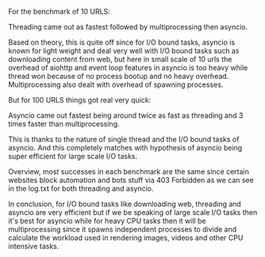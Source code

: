For the benchmark of 10 URLS:

Threading came out as fastest followed by multiprocessing then asyncio.

Based on theory, this is quite off since for I/O bound tasks, asyncio is known for light weight and deal very well with I/O bound tasks such as downloading content from web, but here in small scale of 10 urls the overhead of aiohttp and event loop features in asyncio is too heavy while thread won because of no process bootup and no heavy overhead. Multiprocessing also dealt with overhead of spawning processes.

But for 100 URLS things got real very quick:

Asyncio came out fastest being around twice as fast as threading and 3 times faster than multiprocessing.

This is thanks to the nature of single thread and the I/O bound tasks of asyncio. And this completely matches with hypothesis of asyncio being super efficient for large scale I/O tasks.

Overview, most successes in each benchmark are the same since certain websites block automation and bots stuff via 403 Forbidden as we can see in the log.txt for both threading and asyncio.

In conclusion, for I/O bound tasks like downloading web, threading and asyncio are very efficient but if we be speaking of large scale I/O tasks  then it's best for asyncio while for heavy CPU tasks then it will be multiprocessing since it spawns independent processes to divide and calculate the workload used in rendering images, videos and other CPU intensive tasks.
